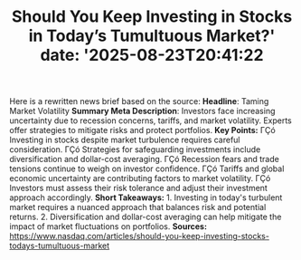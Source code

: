 ﻿---
title: "Should You Keep Investing in Stocks in Today’s Tumultuous Market?'
date: '2025-08-23T20:41:22"
category: "Markets"
summary: ""
slug: "should you keep investing in stocks in todays tumultuous mar"
source_urls:
  - "https://www.nasdaq.com/articles/should-you-keep-investing-stocks-todays-tumultuous-market"
seo:
  title: "Should You Keep Investing in Stocks in Today’s Tumultuous Market? | Hash n Hedge'
  description: '"
  keywords: ["news", "markets", "brief"]
---
Here is a rewritten news brief based on the source:  **Headline**: Taming Market Volatility  **Summary Meta Description**: Investors face increasing uncertainty due to recession concerns, tariffs, and market volatility. Experts offer strategies to mitigate risks and protect portfolios.  **Key Points:**  ΓÇó Investing in stocks despite market turbulence requires careful consideration. ΓÇó Strategies for safeguarding investments include diversification and dollar-cost averaging. ΓÇó Recession fears and trade tensions continue to weigh on investor confidence. ΓÇó Tariffs and global economic uncertainty are contributing factors to market volatility. ΓÇó Investors must assess their risk tolerance and adjust their investment approach accordingly.  **Short Takeaways:**  1. Investing in today's turbulent market requires a nuanced approach that balances risk and potential returns. 2. Diversification and dollar-cost averaging can help mitigate the impact of market fluctuations on portfolios.  **Sources:** https://www.nasdaq.com/articles/should-you-keep-investing-stocks-todays-tumultuous-market 
